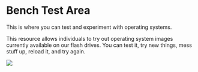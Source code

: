 # Bench Test Area

This is where you can test and experiment with operating systems.

This resource allows individuals to try out operating system images currently available on our flash drives. You can test it, try new things, mess stuff up, reload it, and try again. 

![](../ACSL_Logo-Full_Color600x488.jpg)